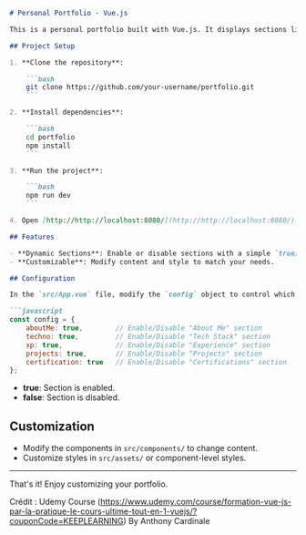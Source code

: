 ```markdown
# Personal Portfolio - Vue.js

This is a personal portfolio built with Vue.js. It displays sections like About Me, Tech Stack, Experience, Projects, and Certifications. You can easily enable or disable sections by modifying a simple configuration.

## Project Setup

1. **Clone the repository**:

    ```bash
    git clone https://github.com/your-username/portfolio.git
    ```

2. **Install dependencies**:

    ```bash
    cd portfolio
    npm install
    ```

3. **Run the project**:

    ```bash
    npm run dev
    ```

4. Open [http://http://localhost:8080/](http://http://localhost:8080/) in your browser.

## Features

- **Dynamic Sections**: Enable or disable sections with a simple `true/false` configuration.
- **Customizable**: Modify content and style to match your needs.

## Configuration

In the `src/App.vue` file, modify the `config` object to control which sections are shown:

```javascript
const config = {
    aboutMe: true,        // Enable/Disable "About Me" section
    techno: true,         // Enable/Disable "Tech Stack" section
    xp: true,             // Enable/Disable "Experience" section
    projects: true,       // Enable/Disable "Projects" section
    certification: true   // Enable/Disable "Certifications" section
};
```

- **true**: Section is enabled.
- **false**: Section is disabled.

## Customization

- Modify the components in `src/components/` to change content.
- Customize styles in `src/assets/` or component-level styles.

---

That's it! Enjoy customizing your portfolio.

Crédit : Udemy Course (https://www.udemy.com/course/formation-vue-js-par-la-pratique-le-cours-ultime-tout-en-1-vuejs/?couponCode=KEEPLEARNING)
By Anthony Cardinale
```


  
